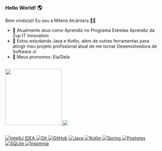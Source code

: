 ### Hello World! :earth_americas:

Bem vindo(a)! Eu sou a Milena Alcântara 👩‍💻


- 🔭 Atualmente atuo como Aprendiz no Programa Estrelas Aprendiz da Zup IT Innovation
- 🌱 Estou estudando Java e Kotlin, além de outras ferramentas para atingir meu projeto profissional atual de me tornar Desenvolvedora de Software Jr
- 👩 Meus pronomes: Ela/Dela

##

<div>
  <a href="https://github.com/Milena-Alcantara">
  <img height="180em" src="https://github-readme-stats.vercel.app/api?username=Milena-Alcantara&show_icons=true&theme=dracula#gh-dracula-mode-only)](https://github.com/Milena-Alcantara/github-readme-stats#gh-dracula-mode-only"/_>
  <img heigth="180em" src="https://github-readme-stats.vercel.app/api/top-langs/?username=Milena-Alcantara&show_icons=true&theme=dracula#gh-dracula-mode-only)](https://github.com/Milena-Alcantara/github-readme-stats"/_>
</div>

##


<div>
  
  ![IntelliJ IDEA](https://img.shields.io/badge/IntelliJIDEA-000000.svg?style=for-the-badge&logo=intellij-idea&logoColor=white)
  ![Git](https://img.shields.io/badge/git-%23F05033.svg?style=for-the-badge&logo=git&logoColor=white)
  ![GitHub](https://img.shields.io/badge/github-%23121011.svg?style=for-the-badge&logo=github&logoColor=white)
  ![Java](https://img.shields.io/badge/java-%23ED8B00.svg?style=for-the-badge&logo=openjdk&logoColor=white)
   ![Kotlin](https://img.shields.io/badge/kotlin-%237F52FF.svg?style=for-the-badge&logo=kotlin&logoColor=white)
  ![Spring](https://img.shields.io/badge/spring-%236DB33F.svg?style=for-the-badge&logo=spring&logoColor=white)
  ![Postgres](https://img.shields.io/badge/postgres-%23316192.svg?style=for-the-badge&logo=postgresql&logoColor=white)
  ![SQLite](https://img.shields.io/badge/sqlite-%2307405e.svg?style=for-the-badge&logo=sqlite&logoColor=white)
  ![Insomnia](https://img.shields.io/badge/Insomnia-black?style=for-the-badge&logo=insomnia&logoColor=5849BE)

</div>

##




